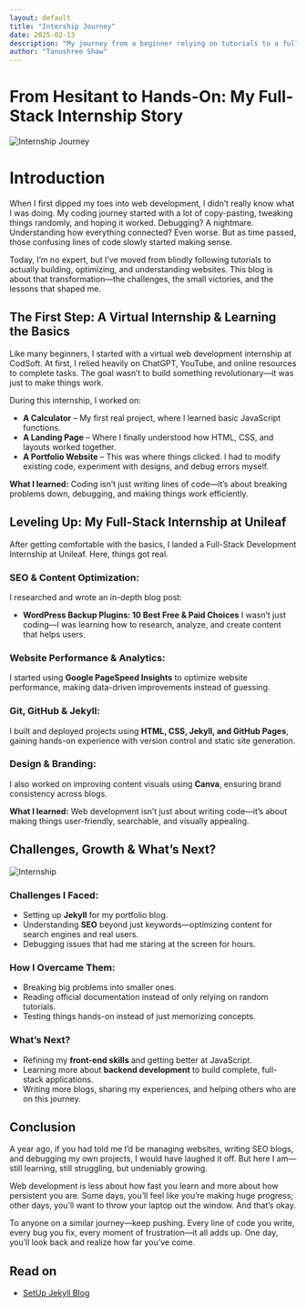```yaml
---
layout: default
title: "Intership Journey"
date: 2025-02-13
description: "My journey from a beginner relying on tutorials to a full-stack development intern—embracing challenges, learning SEO, and building real projects."
author: "Tanushree Shaw"
---
```

# From Hesitant to Hands-On: My Full-Stack Internship Story

![Internship Journey](/blogs/assets/Internship%20journey.png)

# Introduction
When I first dipped my toes into web development, I didn’t really know what I was doing. My coding journey started with a lot of copy-pasting, tweaking things randomly, and hoping it worked. Debugging? A nightmare. Understanding how everything connected? Even worse. But as time passed, those confusing lines of code slowly started making sense.

Today, I’m no expert, but I’ve moved from blindly following tutorials to actually building, optimizing, and understanding websites. This blog is about that transformation—the challenges, the small victories, and the lessons that shaped me.

## The First Step: A Virtual Internship & Learning the Basics
Like many beginners, I started with a virtual web development internship at CodSoft. At first, I relied heavily on ChatGPT, YouTube, and online resources to complete tasks. The goal wasn’t to build something revolutionary—it was just to make things work.

During this internship, I worked on:
-  **A Calculator** – My first real project, where I learned basic JavaScript functions.
-  **A Landing Page** – Where I finally understood how HTML, CSS, and layouts worked together.
-  **A Portfolio Website** – This was where things clicked. I had to modify existing code, experiment with designs, and debug errors myself.

**What I learned:** Coding isn’t just writing lines of code—it’s about breaking problems down, debugging, and making things work efficiently.

## Leveling Up: My Full-Stack Internship at Unileaf
After getting comfortable with the basics, I landed a Full-Stack Development Internship at Unileaf. Here, things got real.

### SEO & Content Optimization:
I researched and wrote an in-depth blog post:
- **WordPress Backup Plugins: 10 Best Free & Paid Choices**
I wasn’t just coding—I was learning how to research, analyze, and create content that helps users.

### Website Performance & Analytics:
I started using **Google PageSpeed Insights** to optimize website performance, making data-driven improvements instead of guessing.

### Git, GitHub & Jekyll:
I built and deployed projects using **HTML, CSS, Jekyll, and GitHub Pages**, gaining hands-on experience with version control and static site generation.

### Design & Branding:
I also worked on improving content visuals using **Canva**, ensuring brand consistency across blogs.

**What I learned:** Web development isn’t just about writing code—it’s about making things user-friendly, searchable, and visually appealing.

## Challenges, Growth & What’s Next?

![Internship](/blogs/assets/Internship.png)

### Challenges I Faced:
- Setting up **Jekyll** for my portfolio blog.
- Understanding **SEO** beyond just keywords—optimizing content for search engines and real users.
- Debugging issues that had me staring at the screen for hours.

### How I Overcame Them:
- Breaking big problems into smaller ones.
- Reading official documentation instead of only relying on random tutorials.
- Testing things hands-on instead of just memorizing concepts.

### What’s Next?
- Refining my **front-end skills** and getting better at JavaScript.
- Learning more about **backend development** to build complete, full-stack applications.
- Writing more blogs, sharing my experiences, and helping others who are on this journey.

## Conclusion
A year ago, if you had told me I’d be managing websites, writing SEO blogs, and debugging my own projects, I would have laughed it off. But here I am—still learning, still struggling, but undeniably growing.

Web development is less about how fast you learn and more about how persistent you are. Some days, you’ll feel like you’re making huge progress; other days, you’ll want to throw your laptop out the window. And that’s okay.

To anyone on a similar journey—keep pushing. Every line of code you write, every bug you fix, every moment of frustration—it all adds up. One day, you’ll look back and realize how far you’ve come.

## Read on 
- [SetUp Jekyll Blog](/blogs/setup-jekyll-blog/)